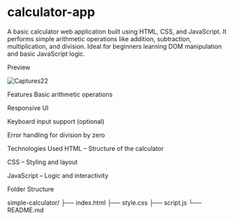 ﻿# calculator-app
A basic calculator web application built using HTML, CSS, and JavaScript. It performs simple arithmetic operations like addition, subtraction, multiplication, and division. Ideal for beginners learning DOM manipulation and basic JavaScript logic.


Preview

![Captures22](https://github.com/user-attachments/assets/bf50a344-b995-4c90-9f16-388744eeb623)


Features
Basic arithmetic operations

Responsive UI

Keyboard input support (optional)

Error handling for division by zero


 Technologies Used
HTML – Structure of the calculator

CSS – Styling and layout

JavaScript – Logic and interactivity



 Folder Structure
 
simple-calculator/
├── index.html
├── style.css
├── script.js
└── README.md

